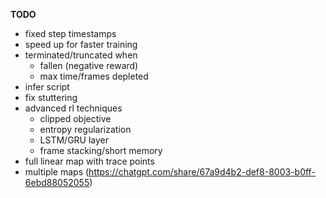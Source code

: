 **TODO**
- fixed step timestamps
- speed up for faster training
- terminated/truncated when
    - fallen (negative reward)
    - max time/frames depleted
- infer script
- fix stuttering
- advanced rl techniques
    - clipped objective
    - entropy regularization
    - LSTM/GRU layer
    - frame stacking/short memory
- full linear map with trace points
- multiple maps (https://chatgpt.com/share/67a9d4b2-def8-8003-b0ff-6ebd88052055)
